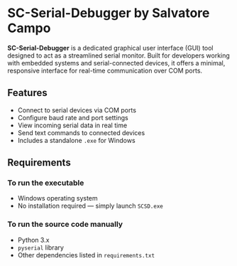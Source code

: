 # SC-Serial-Debugger by Salvatore Campo

**SC-Serial-Debugger** is a dedicated graphical user interface (GUI) tool designed to act as a streamlined serial monitor. Built for developers working with embedded systems and serial-connected devices, it offers a minimal, responsive interface for real-time communication over COM ports.

## Features

- Connect to serial devices via COM ports  
- Configure baud rate and port settings  
- View incoming serial data in real time  
- Send text commands to connected devices   
- Includes a standalone `.exe` for Windows

## Requirements

### To run the executable

- Windows operating system  
- No installation required — simply launch `SCSD.exe`

### To run the source code manually

- Python 3.x  
- `pyserial` library  
- Other dependencies listed in `requirements.txt`
